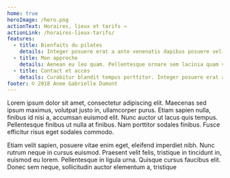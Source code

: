 ```yaml
---
home: true
heroImage: /hero.png
actionText: Horaires, lieux et tarifs →
actionLink: /horaires-lieux-tarifs/
features:
  - title: Bienfaits du pilates
    details: Integer posuere erat a ante venenatis dapibus posuere velit aliquet. Nullam quis risus eget urna mollis ornare vel eu leo. Donec ullamcorper nulla non metus auctor fringilla.
  - title: Mon approche
    details: Aenean eu leo quam. Pellentesque ornare sem lacinia quam venenatis vestibulum. Donec id elit non mi porta gravida at eget metus. Nullam id dolor id nibh ultricies vehicula ut id elit.
  - title: Contact et accès
    details: Curabitur blandit tempus porttitor. Integer posuere erat a ante venenatis dapibus posuere velit aliquet. Donec id elit non mi porta gravida at eget metus.
footer: © 2018 Anee Gabrielle Dumont
---
```


Lorem ipsum dolor sit amet, consectetur adipiscing elit. Maecenas sed ipsum maximus, volutpat justo in, ullamcorper purus. Etiam sapien nulla, finibus id nisi a, accumsan euismod elit. Nunc auctor ut lacus quis tempus. Pellentesque finibus ut nulla at finibus. Nam porttitor sodales finibus. Fusce efficitur risus eget sodales commodo.

Etiam velit sapien, posuere vitae enim eget, eleifend imperdiet nibh. Nunc rutrum neque in cursus euismod. Praesent velit felis, tristique in tincidunt in, euismod eu lorem. Pellentesque in ligula urna. Quisque cursus faucibus elit. Donec sem neque, sollicitudin auctor elementum a, tristique
